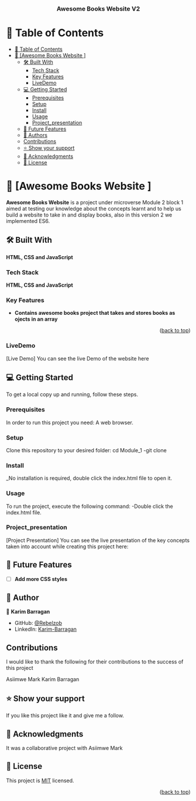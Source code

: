 <a name="readme-top"></a>


<div align="center">
  

  <h3><b>Awesome Books Website V2</b></h3>

</div>

# 📗 Table of Contents

- [📗 Table of Contents](#-table-of-contents)
- [📖 \[Awesome Books Website \] ](#-awesome-books-website--)
  - [🛠 Built With](#-built-with-html-css-and-javascript)
    - [Tech Stack](#tech-stack-html-css-and-javascript)
    - [Key Features ](#key-features-)
    - [LiveDemo](#livedemo)
  - [💻 Getting Started ](#-getting-started-)
    - [Prerequisites](#prerequisites)
    - [Setup](#setup)
    - [Install](#install)
    - [Usage](#usage)
    - [Project\_presentation](#project_presentation)
  - [🔭 Future Features ](#-future-features-)
  - [👥 Authors ](#-authors-)
  - [Contributions](#contributions)
  - [⭐️ Show your support ](#️-show-your-support-)
  - [🙏 Acknowledgments ](#-acknowledgments-)
  - [📝 License ](#-license-)


# 📖 [Awesome Books Website ] <a name="about-project"></a>
**Awesome Books Website** is a project under microverse Module 2 block 1 aimed at testing our knowledge about the concepts learnt and to help us build a website to take in and display books, also in this version 2 we implemented ES6.
## 🛠 Built With 

**HTML, CSS and JavaScript**

### Tech Stack 

**HTML, CSS and JavaScript**

### Key Features <a name="key-features"></a>
- **Contains awesome books project that takes and stores books as ojects in an array**

<p align="right">(<a href="#readme-top">back to top</a>)</p>

### LiveDemo
[Live Demo] You can see the live Demo of the website here 

## 💻 Getting Started <a name="getting-started"></a>

To get a local copy up and running, follow these steps.

### Prerequisites

In order to run this project you need: A web browser.
### Setup

Clone this repository to your desired folder:
cd Module_1 
-git clone 

### Install

_No installation is required, double click the index.html file to open it.

### Usage

To run the project, execute the following command:
-Double click the index.html file.

### Project_presentation
[Project Presentation] You can see the live presentation of the key concepts taken into account while creating this project here: 
## 🔭 Future Features <a name="future-features"></a>

- [ ]  **Add more CSS styles**

## 👥 Author <a name="authors"></a>

👤 **Karim Barragan**

- GitHub: [@Rebelzob](https://github.com/Rebelzob)
- LinkedIn: [Karim-Barragan](https://www.linkedin.com/in/karim-barragan/)


## Contributions

I would like to thank the following for their contributions to the success of this project

Asiimwe Mark
Karim Barragan

## ⭐️ Show your support <a name="support"></a>
 
If you like this project like it and give me a follow.


## 🙏 Acknowledgments <a name="acknowledgements"></a>

It was a collaborative project with Asiimwe Mark



## 📝 License <a name="license"></a>

This project is [MIT](./LICENSE) licensed.


<p align="right">(<a href="#readme-top">back to top</a>)</p>

